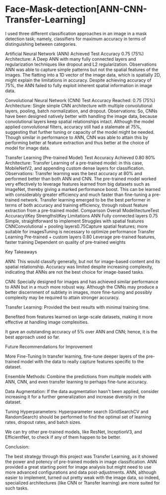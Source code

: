 # Face-Mask-detection[ANN-CNN-Transfer-Learning]

I used three different classification approaches in an image in a mask detection task; namely, classifiers for maximum accuracy in terms of distinguishing between categories.

Artificial Neural Network (ANN)
Achieved Test Accuracy 0.75 (75%) Architecture: A Deep ANN with many fully connected layers and regularization techniques like dropout and L2 regularization. Observations ANN was able to capture simple patterns but not the spatial features of the images. The flatting into a 1D vector of the image data, which is spatially 2D, might explain the limitations in accuracy. Despite achieving accuracy of 75%, the ANN failed to fully exploit inherent spatial information in image data.

Convolutional Neural Network (CNN)
Test Accuracy Reached: 0.75 (75%) Architecture: Single simple CNN architecture with multiple convolutional layers, pooling, batch normalization, and dropout. Observations: So, CNNs have been designed natively better with handling the image data, because convolutional layers keep spatial relationships intact. Although the model applied convolutional filters, accuracy still had a stalemate at 75%, suggesting that further tuning or capacity of the model might be needed. Though similar in performance to ANN, CNN was able to attain this by performing better at feature extraction and thus better at the choice of model for image data.

Transfer Learning (Pre-trained Model)
Test Accuracy Achieved 0.80 80% Architecture: Transfer Learning of a pre-trained model: in this case, MobileNetV2, and appending custom dense layers for classification. Observations: Transfer learning was the best accuracy at 80% and performed better than both ANN and CNN. The pre-trained model worked very effectively to leverage features learned from big datasets such as ImageNet, thereby giving a marked performance boost. This can be learned with considerably greater efficiency and much faster than fine-tuning a pre-trained network. Transfer learning emerged to be the best performer in terms of both accuracy and training efficiency, through robust feature extraction from a pre-trained model. Comparison Overall ModelitectureTest Accuracy\tKey Strengths\tKey Limitations ANN Fully connected layers 0.75 Simple, straightforward to implement Struggles with spatial features CNNConvolutional + pooling layers0.75Capture spatial features; more suitable for imagesTuning is necessary to optimize performance Transfer Learning Pre-trained + custom layers 0.80 Leverage pre-trained features, faster training Dependent on quality of pre-trained weights

Key Takeaways

ANN: This would classify generally, but not for image-based content and its spatial relationship. Accuracy was limited despite increasing complexity, indicating that ANNs are not the best choice for image-based tasks.

CNN: Specially designed for images and has achieved similar performance to ANN but in a much more robust way. Although the CNNs may produce a better discernment of subtlety in images, more fine-tuning and possibly complexity may be required to attain stronger accuracy.

Transfer Learning: Provided the best results with minimal training time.

Benefited from features learned on large-scale datasets, making it more effective at handling image complexities.

It gave an outstanding accuracy of 5% over ANN and CNN; hence, it is the best approach used so far.

Future Recommendations for Improvement

More Fine-Tuning In transfer learning, fine-tune deeper layers of the pre-trained model with the data to really capture features specific to the dataset.

Ensemble Methods: Combine the predictions from multiple models with ANN, CNN, and even transfer learning to perhaps fine-tune accuracy.

Data Augmentation: If the data augmentation hasn't been applied, consider increasing it for a further generalization and increase diversity in the dataset.

Tuning Hyperparameters: Hyperparameter search (GridSearchCV and RandomSearch) should be performed to find the optimal set of learning rates, dropout rates, and batch sizes.

We can try other pre-trained models, like ResNet, InceptionV3, and EfficientNet, to check if any of them happen to be better.

Conclusion:

The best strategy through this project was Transfer Learning, as it showed the power and potency of pre-trained models in image classification. ANN provided a great starting point for image analysis but might need to use more advanced configurations and data post-adjustments. ANN, although easier to implement, turned out pretty weak with the image data, so indeed, specialized architectures (like CNN or Ttansfer learning) are more suited for such tasks.
